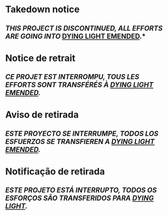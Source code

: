 # Takedown notice
## *THIS PROJECT IS DISCONTINUED, ALL EFFORTS ARE GOING INTO* [DYING LIGHT EMENDED](https://www.github.com/lila0110/Dying-Light-Emended).*

# Notice de retrait
## *CE PROJET EST INTERROMPU, TOUS LES EFFORTS SONT TRANSFÉRÉS À [DYING LIGHT EMENDED](https://www.github.com/lila0110/Dying-Light-Emended).*

# Aviso de retirada
## *ESTE PROYECTO SE INTERRUMPE, TODOS LOS ESFUERZOS SE TRANSFIEREN A [DYING LIGHT EMENDED](https://www.github.com/lila0110/Dying-Light-Emended).*

# Notificação de retirada
## *ESTE PROJETO ESTÁ INTERRUPTO, TODOS OS ESFORÇOS SÃO TRANSFERIDOS PARA [DYING LIGHT](https://www.github.com/lila0110/Dying-Light-Emended).*
